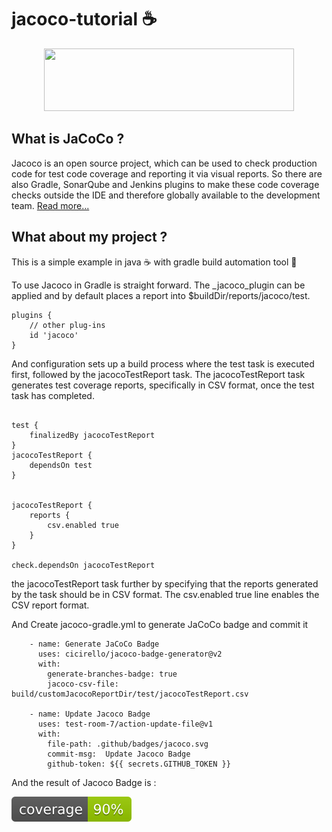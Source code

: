 # jacoco-tutorial ☕

<p align="center">
   <img width="400" height="100" src="https://github.com/BadrOuaddah/jacoco-tutorial/assets/119801735/48dad887-c017-4e41-bc47-3689c2f9a2f6">
</p>

## What is JaCoCo ?

Jacoco is an open source project, which can be used to check production code for test code coverage and reporting it via visual reports. So there are also Gradle, SonarQube and Jenkins plugins to make these code coverage checks outside the IDE and therefore globally available to the development team.
[Read more...](https://www.jacoco.org/)

## What about my project ?

This is a simple example in java ☕ with gradle build automation tool 🐘

To use Jacoco in Gradle is straight forward. The _jacoco_plugin can be applied and by default places a report into $buildDir/reports/jacoco/test.

```
plugins {
    // other plug-ins
    id 'jacoco'
}
```

And configuration sets up a build process where the test task is executed first, followed by the jacocoTestReport task. The jacocoTestReport task generates test coverage reports, specifically in CSV format, once the test task has completed.

```

test {
    finalizedBy jacocoTestReport
}
jacocoTestReport {
    dependsOn test
}


jacocoTestReport {
    reports {
        csv.enabled true
    }
}

check.dependsOn jacocoTestReport
```
the jacocoTestReport task further by specifying that the reports generated by the task should be in CSV format. The csv.enabled true line enables the CSV report format.

And Create jacoco-gradle.yml to generate JaCoCo badge and commit it 

```
    - name: Generate JaCoCo Badge
      uses: cicirello/jacoco-badge-generator@v2
      with:
        generate-branches-badge: true
        jacoco-csv-file: build/customJacocoReportDir/test/jacocoTestReport.csv
        
    - name: Update Jacoco Badge
      uses: test-room-7/action-update-file@v1
      with:
        file-path: .github/badges/jacoco.svg
        commit-msg:  Update Jacoco Badge
        github-token: ${{ secrets.GITHUB_TOKEN }}
```
And the result of Jacoco Badge is : 

![Coverage](.github/badges/jacoco.svg)
